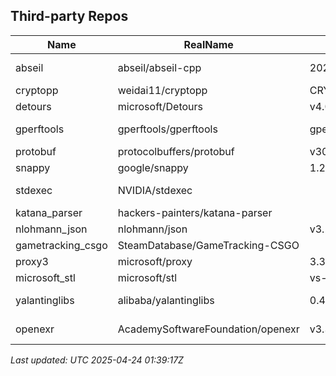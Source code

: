 ## Third-party Repos
| Name | RealName | Version | PublishTime | License |
| ---- | -------- | ------- | ----------- | ------- |
| abseil | abseil/abseil-cpp | 20250127.1 | 03/18/2025 | apache-2.0 |
| cryptopp | weidai11/cryptopp | CRYPTOPP_8_9_0 | 10/01/2023 |  |
| detours | microsoft/Detours | v4.0.1 | 04/16/2018 | mit |
| gperftools | gperftools/gperftools | gperftools-2.16 | 09/25/2024 | bsd-3-clause |
| protobuf | protocolbuffers/protobuf | v30.2 | 03/26/2025 |  |
| snappy | google/snappy | 1.2.2 | 03/26/2025 |  |
| stdexec | NVIDIA/stdexec |  |  | apache-2.0 |
| katana_parser | hackers-painters/katana-parser |  |  | mit |
| nlohmann_json | nlohmann/json | v3.12.0 | 04/11/2025 | mit |
| gametracking_csgo | SteamDatabase/GameTracking-CSGO |  |  |  |
| proxy3 | microsoft/proxy | 3.3.0 | 03/20/2025 | mit |
| microsoft_stl | microsoft/stl | vs-2022-17.13 | 02/16/2025 |  |
| yalantinglibs | alibaba/yalantinglibs | 0.4.0 | 03/11/2025 | apache-2.0 |
| openexr | AcademySoftwareFoundation/openexr | v3.3.3 | 03/24/2025 | bsd-3-clause |


*Last updated: UTC 2025-04-24 01:39:17Z*
